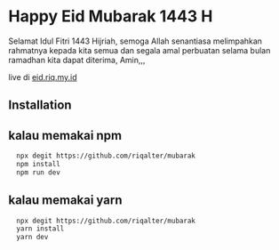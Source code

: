 # Happy Eid Mubarak 1443 H

Selamat Idul Fitri 1443 Hijriah, semoga Allah senantiasa melimpahkan rahmatnya kepada kita semua dan segala amal perbuatan selama bulan ramadhan kita dapat diterima, Amin,,,

live di [eid.riq.my.id](https://eid.riq.my.id/)

## Installation

## kalau memakai npm
```bash
  npx degit https://github.com/riqalter/mubarak
  npm install
  npm run dev
```
## kalau memakai yarn
```bash
  npx degit https://github.com/riqalter/mubarak
  yarn install
  yarn dev
```

